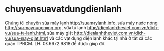 chuyensuavatdungdienlanh
========================

Chúng tôi chuyên sửa máy lạnh http://suamaylanh.info, sửa máy nước nóng http://suamaynuocnong.org, sửa tủ lạnh http://dienlanhtheviet.com.vn/dich-vu/sua-tu-lanh.html, sửa máy giặt http://dienlanhtheviet.com.vn/dich-vu/sua-may-giat.html và các vạt dụng điện lạnh khác tại nhà ở tất cả các quận TPHCM. LH: 08.6672.9818 để được giúp đỡ.
